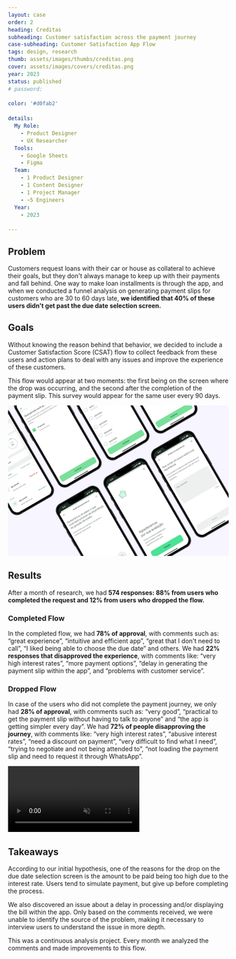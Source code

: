 ```yaml
---
layout: case
order: 2
heading: Creditas
subheading: Customer satisfaction across the payment journey
case-subheading: Customer Satisfaction App Flow
tags: design, research
thumb: assets/images/thumbs/creditas.png
cover: assets/images/covers/creditas.png
year: 2023
status: published
# password: 

color: '#d0fab2'

details:
  My Role:
    - Product Designer
    - UX Researcher
  Tools:
    - Google Sheets
    - Figma
  Team:
    - 1 Product Designer
    - 1 Content Designer
    - 1 Project Manager
    - ~5 Engineers
  Year:
    - 2023

---
```


## Problem
Customers request loans with their car or house as collateral to achieve their goals, but they don't always manage to keep up with their payments and fall behind.
One way to make loan installments is through the app, and when we conducted a funnel analysis on generating payment slips for customers who are 30 to 60 days late, **we identified that 40% of these users didn't get past the due date selection screen.**

## Goals
Without knowing the reason behind that behavior, we decided to include a Customer Satisfaction Score (CSAT) flow to collect feedback from these users and action plans to deal with any issues and improve the experience of these customers.

This flow would appear at two moments: the first being on the screen where the drop was occurring, and the second after the completion of the payment slip. This survey would appear for the same user every 90 days.

![Alt here](../assets/images/cases/csat-img-grande.jpg)

## Results
After a month of research, we had **574 responses: 88% from users who completed the request and 12% from users who dropped the flow.**

### Completed Flow
In the completed flow, we had **78% of approval**, with comments such as: “great experience”, “intuitive and efficient app”, “great that I don't need to call”, “I liked being able to choose the due date” and others.
We had **22% responses that disapproved the experience**, with comments like: “very high interest rates”, “more payment options”, “delay in generating the payment slip within the app”, and “problems with customer service”.

### Dropped Flow
In case of the users who did not complete the payment journey, we only had **28% of approval**, with comments such as: “very good”, “practical to get the payment slip without having to talk to anyone” and “the app is getting simpler every day”.
We had **72% of people disapproving the journey**, with comments like: “very high interest rates”, “abusive interest rates”, “need a discount on payment”, “very difficult to find what I need”, “trying to negotiate and not being attended to”, “not loading the payment slip and need to request it through WhatsApp”. 

<!-- ![Alt here](../assets/images/cases/csat-flow.png ) -->

<video autoplay muted loop playsinline>
  <source src="../assets/images/cases/csat-flow-lavender.mp4" type="video/mp4">
</video>

## Takeaways
According to our initial hypothesis, one of the reasons for the drop on the due date selection screen is the amount to be paid being too high due to the interest rate. Users tend to simulate payment, but give up before completing the process.

We also discovered an issue about a delay in processing and/or displaying the bill within the app. Only based on the comments received, we were unable to identify the source of the problem, making it necessary to interview users to understand the issue in more depth.

This was a continuous analysis project. Every month we analyzed the comments and made improvements to this flow.